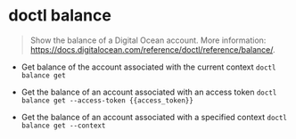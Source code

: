# doctl balance
> Show the balance of a Digital Ocean account.
> More information: <https://docs.digitalocean.com/reference/doctl/reference/balance/>.

- Get balance of the account associated with the current context
`doctl balance get`

- Get the balance of an account associated with an access token
`doctl balance get --access-token {{access_token}}`

- Get the balance of an account associated with a specified context
`doctl balance get --context`
